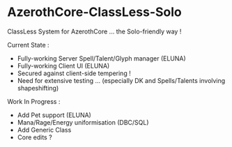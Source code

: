# AzerothCore-ClassLess-Solo

ClassLess System for AzerothCore ... the Solo-friendly way !

Current State :
- Fully-working Server Spell/Talent/Glyph manager (ELUNA)
- Fully-working Client UI (ELUNA)
- Secured against client-side tempering !
- Need for extensive testing ... (especially DK and Spells/Talents involving shapeshifting)

Work In Progress :
- Add Pet support (ELUNA)
- Mana/Rage/Energy uniformisation (DBC/SQL)
- Add Generic Class
- Core edits ?


